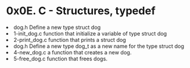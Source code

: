 <h1>0x0E. C - Structures, typedef</h1>
<li>dog.h Define a new type struct dog</li>
<li>1-init_dog.c function that initialize a variable of type struct dog</li>
<li>2-print_dog.c function that prints a struct dog</li>
<li>dog.h Define a new type dog_t as a new name for the type struct dog</li>
<li>4-new_dog.c a function that creates a new dog.</li>
<li>5-free_dog.c function that frees dogs.</li>
